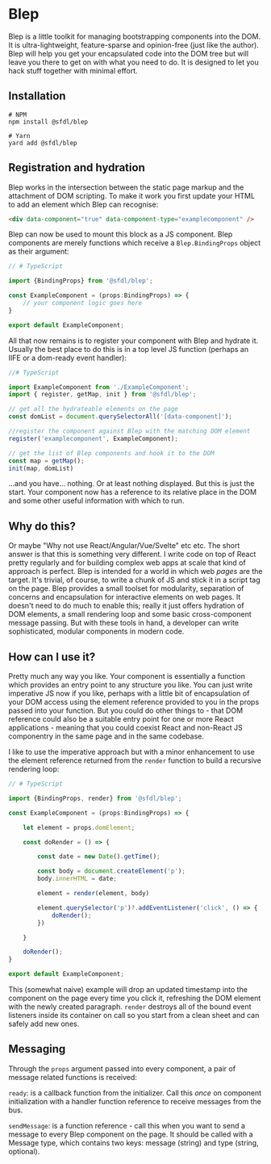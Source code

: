 # Blep

Blep is a little toolkit for managing bootstrapping components into the DOM. It is ultra-lightweight, feature-sparse and opinion-free (just like the author). Blep will help you get your encapsulated code into the DOM tree but will leave you there to get on with what you need to do. It is designed to let you hack stuff together with minimal effort.

## Installation
```
# NPM
npm install @sfdl/blep

# Yarn
yard add @sfdl/blep
```

## Registration and hydration

Blep works in the intersection between the static page markup and the attachment of DOM scripting. To make it work you first update your HTML to add an element which Blep can recognise:

```html
<div data-component="true" data-component-type="examplecomponent" />
```

Blep can now be used to mount this block as a JS component. Blep components are merely functions which receive a `Blep.BindingProps` object as their argument:

```typescript
// # TypeScript

import {BindingProps} from '@sfdl/blep';

const ExampleComponent = (props:BindingProps) => {
    // your component logic goes here
}

export default ExampleComponent;

```

All that now remains is to register your component with Blep and hydrate it. Usually the best place to do this is in a top level JS function (perhaps an IIFE or a dom-ready event handler):

```typescript
//# TypeScript

import ExampleComponent from './ExampleComponent';
import { register, getMap, init } from '@sfdl/blep';

// get all the hydrateable elements on the page
const domList = document.querySelectorAll('[data-component]');

//register the component against Blep with the matching DOM element
register('examplecomponent', ExampleComponent);

// get the list of Blep components and hook it to the DOM
const map = getMap();
init(map, domList)

```

...and you have... nothing. Or at least nothing displayed. But this is just the start. Your component now has a reference to its relative place in the DOM and some other useful information with which to run.

## Why do this?

Or maybe "Why not use React/Angular/Vue/Svelte" etc etc. The short answer is that this is something very different. I write code on top of React pretty regularly and for building complex web apps at scale that kind of approach is perfect. Blep is intended for a world in which web _pages_ are the target. It's trivial, of course, to write a chunk of JS and stick it in a script tag on the page. Blep provides a small toolset for modularity, separation of concerns and encapsulation for interactive elements on web pages. It doesn't need to do much to enable this; really it just offers hydration of DOM elements, a small rendering loop and some basic cross-component message passing. But with these tools in hand, a developer can write sophisticated, modular components in modern code.

## How can I use it?

Pretty much any way you like. Your component is essentially a function which provides an entry point to any structure you like. You can just write imperative JS now if you like, perhaps with a little bit of encapsulation of your DOM access using the element reference provided to you in the props passed into your function. But you could do other things to - that DOM reference could also be a suitable entry point for one or more React applications - meaning that you could coexist React and non-React JS componentry in the same page and in the same codebase.

I like to use the imperative approach but with a minor enhancement to use the element reference returned from the `render` function to build a recursive rendering loop:

```typescript
// # TypeScript

import {BindingProps, render} from '@sfdl/blep';

const ExampleComponent = (props:BindingProps) => {

    let element = props.domElement;

    const doRender = () => {

        const date = new Date().getTime();

        const body = document.createElement('p');
        body.innerHTML = date;

        element = render(element, body)

        element.querySelector('p')?.addEventListener('click', () => {
            doRender();
        })

    }

    doRender();
}

export default ExampleComponent;
```

This (somewhat naive) example will drop an updated timestamp into the component on the page every time you click it, refreshing the DOM element with the newly created paragraph. `render` destroys all of the bound event listeners inside its container on call so you start from a clean sheet and can safely add new ones.

## Messaging

Through the `props` argument passed into every component, a pair of message related functions is received:

`ready`: is a callback function from the initializer. Call this _once_ on component initialization with a handler function reference to receive messages from the bus.

`sendMessage`: is a function reference - call this when you want to send a message to every Blep component on the page. It should be called with a Message type, which contains two keys: message (string) and type (string, optional).
